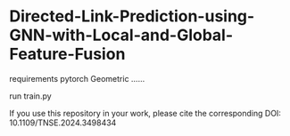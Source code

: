 # Directed-Link-Prediction-using-GNN-with-Local-and-Global-Feature-Fusion

requirements
pytorch
Geometric
……


run
train.py


If you use this repository in your work, please cite the corresponding DOI: 10.1109/TNSE.2024.3498434
